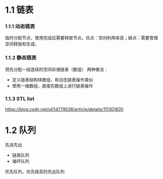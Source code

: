 # 1.1 链表
### 1.1.1 动态链表
临时分配节点，使用完成后需要释放节点。优点：空间利用率高；缺点：需要管理空间释放和生成。

### 1.1.2 静态链表
预先分配一段连续的空间存储链表（数组）
两种做法：
- 定义链表结构体数组，和动态链表操作类似
- 使用一维数组，直接在数组上进行链表操作

### 1.1.3 STL list
https://blog.csdn.net/u014779536/article/details/111301635

# 1.2 队列
先进先出
- 链表队列
- 循环队列

优先队列，优先级高的先出队列